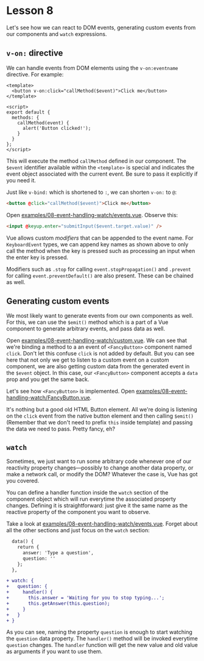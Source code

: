 # Lesson 8

Let's see how we can react to DOM events, generating custom events from our components and `watch` expressions.

## `v-on:` directive

We can handle events from DOM elements using the `v-on:eventname` directive. For example:

```vue
<template>
  <button v-on:click="callMethod($event)">Click me</button>
</template>

<script>
export default {
  methods: {
    callMethod(event) {
      alert('Button clicked!');
    }
  }
};
</script>
```

This will execute the method `callMethod` defined in our component. The `$event` identifier available within the `<template>` is special and indicates the event object associated with the current event. Be sure to pass it explicitly if you need it.

Just like `v-bind:` which is shortened to `:`, we can shorten `v-on:` to `@`:

```html
<button @click="callMethod($event)">Click me</button>
```

Open [examples/08-event-handling-watch/events.vue](../examples/08-event-handling-watch/events.vue). Observe this:

```html
<input @keyup.enter="submitInput($event.target.value)" />
```

Vue allows custom _modifiers_ that can be appended to the event name. For `KeyboardEvent` types, we can append key names as shown above to only call the method when the key is pressed such as processing an input when the enter key is pressed.

Modifiers such as `.stop` for calling `event.stopPropagation()` and `.prevent` for calling `event.preventDefault()` are also present. These can be chained as well.

## Generating custom events

We most likely want to generate events from our own components as well. For this, we can use the `$emit()` method which is a part of a Vue component to generate arbitrary events, and pass data as well.

Open [examples/08-event-handling-watch/custom.vue](../examples/08-event-handling-watch/custom.vue). We can see that we're binding a method to a an event of `<FancyButton>` component named `click`. Don't let this confuse `click` is not added by default. But you can see here that not only we get to listen to a custom event on a custom component, we are also getting custom data from the generated event in the `$event` object. In this case, our `<FancyButton>` component accepts a `data` prop and you get the same back.

Let's see how `<FancyButton>` is implemented. Open [examples/08-event-handling-watch/FancyButton.vue](../examples/08-event-handling-watch/FancyButton.vue).

It's nothing but a good old HTML Button element. All we're doing is listening on the `click` event from the native button element and then calling `$emit()` (Remember that we don't need to prefix `this` inside template) and passing the data we need to pass. Pretty fancy, eh?

## `watch`

Sometimes, we just want to run some arbitrary code whenever one of our reactivity property changes—possibly to change another data property, or make a network call, or modify the DOM? Whatever the case is, Vue has got you covered.

You can define a handler function inside the `watch` section of the component object which will run everytime the associated property changes. Defining it is straightforward: just give it the same name as the reactive property of the component you want to observe.

Take a look at [examples/08-event-handling-watch/events.vue](../examples/08-event-handling-watch/events.vue). Forget about all the other sections and just focus on the `watch` section:

```diff
  data() {
    return {
      answer: 'Type a question',
      question: ''
    };
  },

+ watch: {
+   question: {
+     handler() {
+       this.answer = 'Waiting for you to stop typing...';
+       this.getAnswer(this.question);
+     }
+   }
+ }
```

As you can see, naming the property `question` is enough to start watching the `question` data property. The `handler()` method will be invoked everytime `question` changes. The `handler` function will get the new value and old value as arguments if you want to use them.
